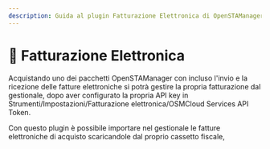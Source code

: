 ```yaml
---
description: Guida al plugin Fatturazione Elettronica di OpenSTAManager.
---
```


# 📑 Fatturazione Elettronica

Acquistando uno dei pacchetti OpenSTAManager con incluso l'invio e la ricezione delle fatture elettroniche si potrà gestire la propria fatturazione dal gestionale, dopo aver configurato la propria API key in Strumenti/Impostazioni/Fatturazione elettronica/OSMCloud Services API Token.

Con questo plugin è possibile importare nel gestionale le fatture elettroniche di acquisto scaricandole dal proprio cassetto fiscale,
